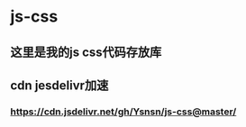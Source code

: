# js-css
## 这里是我的js css代码存放库
## cdn jesdelivr加速
### https://cdn.jsdelivr.net/gh/Ysnsn/js-css@master/
